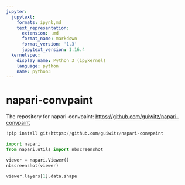 ```yaml
---
jupyter:
  jupytext:
    formats: ipynb,md
    text_representation:
      extension: .md
      format_name: markdown
      format_version: '1.3'
      jupytext_version: 1.16.4
  kernelspec:
    display_name: Python 3 (ipykernel)
    language: python
    name: python3
---
```


# napari-convpaint

The repository for napari-convpaint: https://github.com/guiwitz/napari-convpaint

```python
!pip install git+https://github.com/guiwitz/napari-convpaint
```

```python
import napari
from napari.utils import nbscreenshot

viewer = napari.Viewer()
nbscreenshot(viewer)
```

```python
viewer.layers[1].data.shape
```
